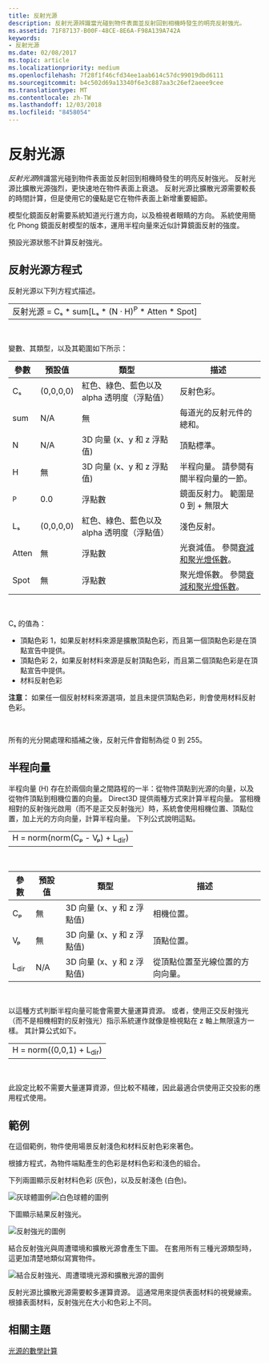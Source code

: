 ```yaml
---
title: 反射光源
description: 反射光源辨識當光碰到物件表面並反射回到相機時發生的明亮反射強光。
ms.assetid: 71F87137-B00F-48CE-8E6A-F98A139A742A
keywords:
- 反射光源
ms.date: 02/08/2017
ms.topic: article
ms.localizationpriority: medium
ms.openlocfilehash: 7f28f1f46cfd34ee1aab614c57dc99019dbd6111
ms.sourcegitcommit: b4c502d69a13340f6e3c887aa3c26ef2aeee9cee
ms.translationtype: MT
ms.contentlocale: zh-TW
ms.lasthandoff: 12/03/2018
ms.locfileid: "8458054"
---
```

# <a name="specular-lighting"></a>反射光源


*反射光源*辨識當光碰到物件表面並反射回到相機時發生的明亮反射強光。 反射光源比擴散光源強烈，更快速地在物件表面上衰退。 反射光源比擴散光源需要較長的時間計算，但是使用它的優點是它在物件表面上新增重要細節。

模型化鏡面反射需要系統知道光行進方向，以及檢視者眼睛的方向。 系統使用簡化 Phong 鏡面反射模型的版本，運用半程向量來近似計算鏡面反射的強度。

預設光源狀態不計算反射強光。

## <a name="span-idspecularlightingequationspanspan-idspecularlightingequationspanspan-idspecularlightingequationspanspecular-lighting-equation"></a><span id="Specular_Lighting_Equation"></span><span id="specular_lighting_equation"></span><span id="SPECULAR_LIGHTING_EQUATION"></span>反射光源方程式


反射光源以下列方程式描述。

|                                                                             |
|-----------------------------------------------------------------------------|
| 反射光源 = Cₛ \* sum\[Lₛ \* (N · H)<sup>P</sup> \* Atten \* Spot\] |

 

變數、其類型，以及其範圍如下所示：

| 參數    | 預設值 | 類型                                                             | 描述                                                                                            |
|--------------|---------------|------------------------------------------------------------------|--------------------------------------------------------------------------------------------------------|
| Cₛ           | (0,0,0,0)     | 紅色、綠色、藍色以及 alpha 透明度（浮點值） | 反射色彩。                                                                                        |
| sum          | N/A           | 無                                                              | 每道光的反射元件的總和。                                                          |
| N            | N/A           | 3D 向量 (x、y 和 z 浮點值)                    | 頂點標準。                                                                                         |
| H            | 無           | 3D 向量 (x、y 和 z 浮點值)                    | 半程向量。 請參閱有關半程向量的一節。                                                |
| <sup>P</sup> | 0.0           | 浮點數                                                   | 鏡面反射力。 範圍是 0 到 + 無限大                                                     |
| Lₛ           | (0,0,0,0)     | 紅色、綠色、藍色以及 alpha 透明度（浮點值） | 淺色反射。                                                                                  |
| Atten        | 無           | 浮點數                                                   | 光衰減值。 參閱[衰減和聚光燈係數](attenuation-and-spotlight-factor.md)。 |
| Spot         | 無           | 浮點數                                                   | 聚光燈係數。 參閱[衰減和聚光燈係數](attenuation-and-spotlight-factor.md)。        |

 

Cₛ 的值為：

-   頂點色彩 1，如果反射材料來源是擴散頂點色彩，而且第一個頂點色彩是在頂點宣告中提供。
-   頂點色彩 2，如果反射材料來源是反射頂點色彩，而且第二個頂點色彩是在頂點宣告中提供。
-   材料反射色彩

**注意：** 如果任一個反射材料來源選項，並且未提供頂點色彩，則會使用材料反射色彩。

 

所有的光分開處理和插補之後，反射元件會鉗制為從 0 到 255。

## <a name="span-idthehalfwayvectorspanspan-idthehalfwayvectorspanspan-idthehalfwayvectorspanthe-halfway-vector"></a><span id="The_Halfway_Vector"></span><span id="the_halfway_vector"></span><span id="THE_HALFWAY_VECTOR"></span>半程向量


半程向量 (H) 存在於兩個向量之間路程的一半：從物件頂點到光源的向量，以及從物件頂點到相機位置的向量。 Direct3D 提供兩種方式來計算半程向量。 當相機相對的反射強光啟用（而不是正交反射強光）時，系統會使用相機位置、頂點位置，加上光的方向向量，計算半程向量。 下列公式說明這點。

|                                           |
|-------------------------------------------|
| H = norm(norm(Cₚ - Vₚ) + L<sub>dir</sub>) |

 

| 參數       | 預設值 | 類型                                          | 描述                                                  |
|-----------------|---------------|-----------------------------------------------|--------------------------------------------------------------|
| Cₚ              | 無           | 3D 向量 (x、y 和 z 浮點值) | 相機位置。                                             |
| Vₚ              | 無           | 3D 向量 (x、y 和 z 浮點值) | 頂點位置。                                             |
| L<sub>dir</sub> | N/A           | 3D 向量 (x、y 和 z 浮點值) | 從頂點位置至光線位置的方向向量。 |

 

以這種方式判斷半程向量可能會需要大量運算資源。 或者，使用正交反射強光（而不是相機相對的反射強光）指示系統運作就像是檢視點在 z 軸上無限遠方一樣。 其計算公式如下。

|                                     |
|-------------------------------------|
| H = norm((0,0,1) + L<sub>dir</sub>) |

 

此設定比較不需要大量運算資源，但比較不精確，因此最適合供使用正交投影的應用程式使用。

## <a name="span-idexamplespanspan-idexamplespanspan-idexamplespanexample"></a><span id="Example"></span><span id="example"></span><span id="EXAMPLE"></span>範例


在這個範例，物件使用場景反射淺色和材料反射色彩來著色。

根據方程式，為物件端點產生的色彩是材料色彩和淺色的組合。

下列兩圖顯示反射材料色彩 (灰色)，以及反射淺色 (白色)。

![灰球體圖例](images/amb1.jpg)![白色球體的圖例](images/lightwhite.jpg)

下圖顯示結果反射強光。

![反射強光的圖例](images/lights.jpg)

結合反射強光與周遭環境和擴散光源會產生下圖。 在套用所有三種光源類型時，這更加清楚地類似寫實物件。

![結合反射強光、周遭環境光源和擴散光源的圖例](images/lightads.jpg)

反射光源比擴散光源需要較多運算資源。 這通常用來提供表面材料的視覺線索。 根據表面材料，反射強光在大小和色彩上不同。

## <a name="span-idrelated-topicsspanrelated-topics"></a><span id="related-topics"></span>相關主題


[光源的數學計算](mathematics-of-lighting.md)

 

 




